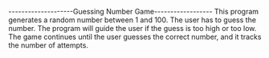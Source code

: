 --------------------Guessing Number Game------------------
This program generates a random number between 1 and 100. The user has to guess the number. The program will guide the user if the guess is too high or too low. The game continues until the user guesses the correct number, and it tracks the number of attempts.
